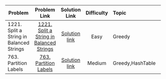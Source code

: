 
| Problem         | Problem Link                                       |           Solution Link               |Difficulty          |Topic |Language Used|
| ------------- |:--------------------------------------------:| :------------------------------------:|:------------------:|:------------|:--------|
|  1221. Split a String in Balanced Strings| [1221. Split a String in Balanced Strings](https://leetcode.com/problems/split-a-string-in-balanced-strings/) | [Solution link](https://github.com/ritikjain833/Leetcode_Solved_Problems/blob/main/Greedy/1221.%20Split%20a%20String%20in%20Balanced%20Strings.py) |  Easy|Greedy| Python|
|  763. Partition Labels| [763. Partition Labels](https://leetcode.com/problems/partition-labels/) | [Solution link](https://github.com/ritikjain833/Leetcode_Solved_Problems/blob/main/Greedy/763.%20Partition%20Labels.py) |  Medium|Greedy,HashTable| Python|
